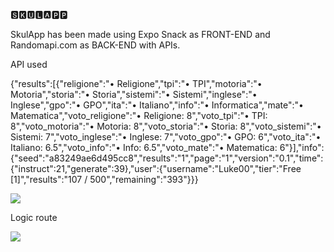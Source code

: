 🆂🅺🆄🅻🅰🅿🅿

SkulApp has been made using Expo Snack as FRONT-END and Randomapi.com as BACK-END with APIs.

API used

{"results":[{"religione":"• Religione","tpi":"• TPI","motoria":"• Motoria","storia":"• Storia","sistemi":"• Sistemi","inglese":"• Inglese","gpo":"• GPO","ita":"• Italiano","info":"• Informatica","mate":"• Matematica","voto_religione":"• Religione: 8","voto_tpi":"• TPI: 8","voto_motoria":"• Motoria: 8","voto_storia":"• Storia: 8","voto_sistemi":"• Sistemi: 7","voto_inglese":"• Inglese: 7","voto_gpo":"• GPO: 6","voto_ita":"• Italiano: 6.5","voto_info":"• Info: 6.5","voto_mate":"• Matematica: 6"}],"info":{"seed":"a83249ae6d495cc8","results":"1","page":"1","version":"0.1","time":{"instruct":21,"generate":39},"user":{"username":"Luke00","tier":"Free [1]","results":"107 / 500","remaining":"393"}}}

<img src="api.PNG">

Logic route

<img src="schema.png">
